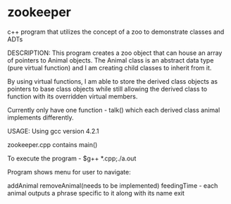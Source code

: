 zookeeper
=============

c++ program that utilizes the concept of a zoo to demonstrate classes and ADTs

DESCRIPTION:
This program creates a zoo object that can house an array of pointers to Animal objects. The Animal class is an abstract data type (pure virtual function) and I am creating child classes to inherit from it. 

By using virtual functions, I am able to store the derived class objects as pointers to base class objects while still allowing the derived class to function with its overridden virtual members. 

Currently only have one function - talk() which each derived class animal implements differently.

USAGE:
Using gcc version 4.2.1

zookeeper.cpp contains main()

To execute the program - $g++ *.cpp;./a.out

Program shows menu for user to navigate:

addAnimal
removeAnimal(needs to be implemented)
feedingTime - each animal outputs a phrase specific to it along with its name
exit
